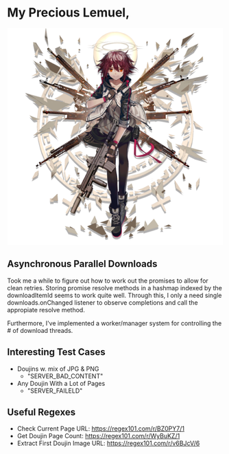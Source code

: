# My Precious Lemuel,

<!-- Your stomach is a breeding ground for bugs. -->

![Lemuel](images/exu_e2.png)

## Asynchronous Parallel Downloads

Took me a while to figure out how to work out the promises to allow for clean retries.
Storing promise resolve methods in a hashmap indexed by the downloadItemId seems to work quite well. Through this, I only a need single downloads.onChanged listener to observe completions and call the appropiate resolve method.

Furthermore, I've implemented a worker/manager system for controlling the # of download threads.

## Interesting Test Cases

- Doujins w. mix of JPG & PNG
  - "SERVER_BAD_CONTENT"
- Any Doujin With a Lot of Pages
  - "SERVER_FAILELD"
  
## Useful Regexes

- Check Current Page URL: https://regex101.com/r/BZ0PY7/1
- Get Doujin Page Count: https://regex101.com/r/WyBuKZ/1
- Extract First Doujin Image URL: https://regex101.com/r/v6BJcV/6
